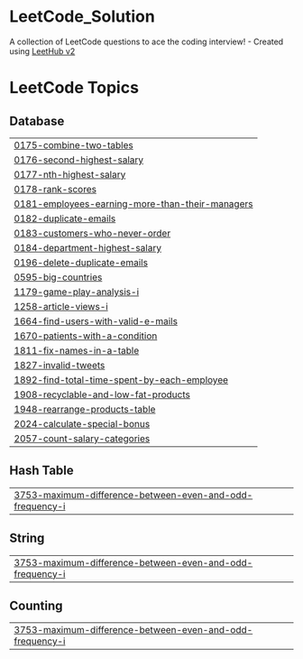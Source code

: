 # LeetCode_Solution
A collection of LeetCode questions to ace the coding interview! - Created using [LeetHub v2](https://github.com/arunbhardwaj/LeetHub-2.0)

<!---LeetCode Topics Start-->
# LeetCode Topics
## Database
|  |
| ------- |
| [0175-combine-two-tables](https://github.com/Ebrahim106/LeetCode_Solution/tree/master/0175-combine-two-tables) |
| [0176-second-highest-salary](https://github.com/Ebrahim106/LeetCode_Solution/tree/master/0176-second-highest-salary) |
| [0177-nth-highest-salary](https://github.com/Ebrahim106/LeetCode_Solution/tree/master/0177-nth-highest-salary) |
| [0178-rank-scores](https://github.com/Ebrahim106/LeetCode_Solution/tree/master/0178-rank-scores) |
| [0181-employees-earning-more-than-their-managers](https://github.com/Ebrahim106/LeetCode_Solution/tree/master/0181-employees-earning-more-than-their-managers) |
| [0182-duplicate-emails](https://github.com/Ebrahim106/LeetCode_Solution/tree/master/0182-duplicate-emails) |
| [0183-customers-who-never-order](https://github.com/Ebrahim106/LeetCode_Solution/tree/master/0183-customers-who-never-order) |
| [0184-department-highest-salary](https://github.com/Ebrahim106/LeetCode_Solution/tree/master/0184-department-highest-salary) |
| [0196-delete-duplicate-emails](https://github.com/Ebrahim106/LeetCode_Solution/tree/master/0196-delete-duplicate-emails) |
| [0595-big-countries](https://github.com/Ebrahim106/LeetCode_Solution/tree/master/0595-big-countries) |
| [1179-game-play-analysis-i](https://github.com/Ebrahim106/LeetCode_Solution/tree/master/1179-game-play-analysis-i) |
| [1258-article-views-i](https://github.com/Ebrahim106/LeetCode_Solution/tree/master/1258-article-views-i) |
| [1664-find-users-with-valid-e-mails](https://github.com/Ebrahim106/LeetCode_Solution/tree/master/1664-find-users-with-valid-e-mails) |
| [1670-patients-with-a-condition](https://github.com/Ebrahim106/LeetCode_Solution/tree/master/1670-patients-with-a-condition) |
| [1811-fix-names-in-a-table](https://github.com/Ebrahim106/LeetCode_Solution/tree/master/1811-fix-names-in-a-table) |
| [1827-invalid-tweets](https://github.com/Ebrahim106/LeetCode_Solution/tree/master/1827-invalid-tweets) |
| [1892-find-total-time-spent-by-each-employee](https://github.com/Ebrahim106/LeetCode_Solution/tree/master/1892-find-total-time-spent-by-each-employee) |
| [1908-recyclable-and-low-fat-products](https://github.com/Ebrahim106/LeetCode_Solution/tree/master/1908-recyclable-and-low-fat-products) |
| [1948-rearrange-products-table](https://github.com/Ebrahim106/LeetCode_Solution/tree/master/1948-rearrange-products-table) |
| [2024-calculate-special-bonus](https://github.com/Ebrahim106/LeetCode_Solution/tree/master/2024-calculate-special-bonus) |
| [2057-count-salary-categories](https://github.com/Ebrahim106/LeetCode_Solution/tree/master/2057-count-salary-categories) |
## Hash Table
|  |
| ------- |
| [3753-maximum-difference-between-even-and-odd-frequency-i](https://github.com/Ebrahim106/LeetCode_Solution/tree/master/3753-maximum-difference-between-even-and-odd-frequency-i) |
## String
|  |
| ------- |
| [3753-maximum-difference-between-even-and-odd-frequency-i](https://github.com/Ebrahim106/LeetCode_Solution/tree/master/3753-maximum-difference-between-even-and-odd-frequency-i) |
## Counting
|  |
| ------- |
| [3753-maximum-difference-between-even-and-odd-frequency-i](https://github.com/Ebrahim106/LeetCode_Solution/tree/master/3753-maximum-difference-between-even-and-odd-frequency-i) |
<!---LeetCode Topics End-->